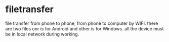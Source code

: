 # filetransfer
file transfer from phone to phone, from phone to computer by WIFI.
there are two files onr is for Android and other is for Windows. all the device must be in local network during working.
